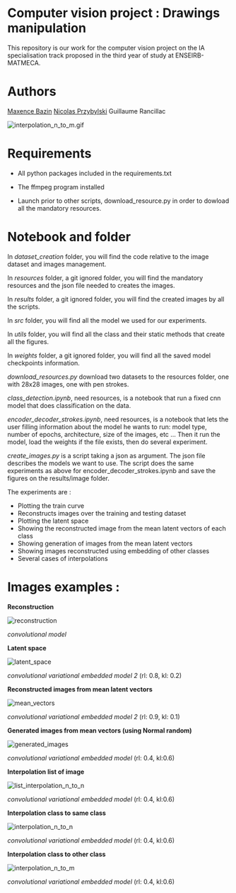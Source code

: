 
# Computer vision project : Drawings manipulation

This repository is our work for the computer vision project on the IA specialisation track proposed in the third year of study at ENSEIRB-MATMECA.


# Authors

[Maxence Bazin](https://mightycode.github.io/index-en.html)
[Nicolas Przybylski](https://sukuway.github.io/index.html)
Guillaume Rancillac

<img src="examples/interpolation_n_to_m.gif" alt="interpolation_n_to_m.gif" style="max-width:50%;">

<br>

# Requirements 

- All python packages included in the requirements.txt
- The ffmpeg program installed

- Launch prior to other scripts, download_resource.py in order to dowload all the mandatory resources.

# Notebook and folder

In *dataset_creation* folder, you will find the code relative to the image dataset and images management.

In *resources* folder, a git ignored folder, you will find the mandatory resources and the json file needed to creates the images.

In *results* folder, a git ignored folder, you will find the created images by all the scripts.

In *src* folder, you will find all the model we used for our experiments.

In *utils* folder, you will find all the class and their static methods that create all the figures.

In *weights* folder, a git ignored folder, you will find all the saved model checkpoints information.

*download_resources.py* download two datasets to the resources folder, one with 28x28 images, one with pen strokes.

*class_detection.ipynb*, need resources, is a notebook that run a fixed cnn model that does classification on the data.

*encoder_decoder_strokes.ipynb*, need resources, is a notebook that lets the user filling information about the model he wants to run: model type, number of epochs, architecture, size of the images, etc ... 
Then it run the model, load the weights if the file exists, then do several experiment.

*create_images.py* is a script taking a json as argument. The json file describes the models we want to use. The script does the same experiments as above for encoder_decoder_strokes.ipynb and save the figures on the results/image folder. 

The experiments are : 
- Plotting the train curve
- Reconstructs images over the training and testing dataset
- Plotting the latent space
- Showing the reconstructed image from the mean latent vectors of each class
- Showing generation of images from the mean latent vectors
- Showing images reconstructed using embedding of other classes
- Several cases of interpolations


# Images examples :

**Reconstruction**

<img src="examples/reconstruction.png" alt="reconstruction" style="max-width:100%;">

*convolutional model*


**Latent space**

<img src="examples/latent_space.png" alt="latent_space" style="max-width:100%;">

*convolutional variational embedded model 2* (rl: 0.8, kl: 0.2)


**Reconstructed images from mean latent vectors**

<img src="examples/mean_vectors.png" alt="mean_vectors" style="max-width:100%;">

*convolutional variational embedded model 2* (rl: 0.9, kl: 0.1)


**Generated images from mean vectors (using Normal random)**

<img src="examples/generated_images.png" alt="generated_images" style="max-width:100%;">

*convolutional variational embedded model* (rl: 0.4, kl:0.6)


**Interpolation list of image**

<img src="examples/list_interpolation_n_to_n.png" alt="list_interpolation_n_to_n" style="max-width:100%;">

*convolutional variational embedded model* (rl: 0.4, kl:0.6)


**Interpolation class to same class**

<img src="examples/interpolation_n_to_n.gif" alt="interpolation_n_to_n" style="max-width:50%;">

*convolutional variational embedded model* (rl: 0.4, kl:0.6)

**Interpolation class to other class**

<img src="examples/interpolation_n_to_m.gif" alt="interpolation_n_to_m" style="max-width:50%;">

*convolutional variational embedded model* (rl: 0.4, kl:0.6)